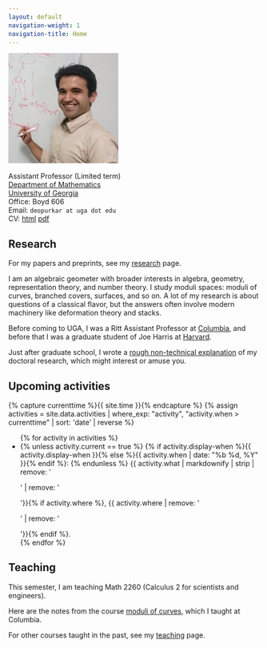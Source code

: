 ```yaml
---
layout: default
navigation-weight: 1
navigation-title: Home
---
```


<img src="/anandrd_board.jpg" alt="Photo of Anand Deopurkar" title="Near Bonn (2014)" id="photo">

Assistant Professor (Limited term)  
[Department of Mathematics](http://www.math.uga.edu/)  
[University of Georgia](http://www.uga.edu/)  
Office: Boyd 606  
Email: `deopurkar at uga dot edu`  
CV: [html](cv/index.html) [pdf](cv/cv.pdf)

## Research

For my papers and preprints, see my [research](research/) page.  

I am an algebraic geometer with broader interests in algebra, geometry, representation theory, and number theory. I study moduli spaces: moduli of curves, branched covers, surfaces, and so on. A lot of my research is about questions of a classical flavor, but the answers often involve modern machinery like deformation theory and stacks.  

Before coming to UGA, I was a Ritt Assistant Professor at [Columbia](http://math.columbia.edu/), and before that I was a graduate student of Joe Harris at [Harvard](http://math.harvard.edu/).  

Just after graduate school, I wrote a [rough non-technical explanation](interests/) of my doctoral research, which might interest or amuse you.

## Upcoming activities 

{% capture currenttime %}{{ site.time }}{% endcapture %}
{% assign activities = site.data.activities | where_exp: "activity", "activity.when > currenttime" | sort: 'date' | reverse %}
<ul>
{% for activity in activities %}
<li>
{% unless activity.current == true %}
{% if activity.display-when %}{{ activity.display-when }}{% else %}{{ activity.when | date: "%b %d, %Y" }}{% endif %}: 
{% endunless %}
{{ activity.what | markdownify | strip | remove: '<p>' | remove: '</p>'}}{% if activity.where %}, {{ activity.where | remove: '<p>' | remove: '</p>'}}{% endif %}.
</li>
{% endfor %}
</ul>


## Teaching

This semester, I am teaching Math 2260 (Calculus 2 for scientists and engineers).  

Here are the notes from the course [moduli of curves](teaching/moduli/), which I taught at Columbia.  

For other courses taught in the past, see my [teaching](teaching/) page.
